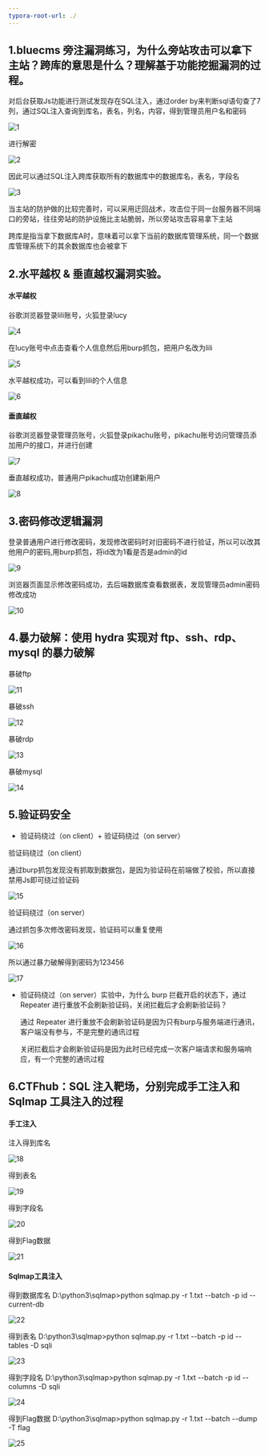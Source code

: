 ```yaml
---
typora-root-url: ./
---
```


## 1.bluecms 旁注漏洞练习，为什么旁站攻击可以拿下主站？跨库的意思是什么？理解基于功能挖掘漏洞的过程。

对后台获取Js功能进行测试发现存在SQL注入，通过order by来判断sql语句查了7列，通过SQL注入查询到库名，表名，列名，内容，得到管理员用户名和密码

![1](\1.png)

进行解密

![2](\2.png)

因此可以通过SQL注入跨库获取所有的数据库中的数据库名，表名，字段名

![3](\3.png)

当主站的防护做的比较完善时，可以采用迂回战术，攻击位于同一台服务器不同端口的旁站，往往旁站的防护设施比主站脆弱，所以旁站攻击容易拿下主站

跨库是指当拿下数据库A时，意味着可以拿下当前的数据库管理系统，同一个数据库管理系统下的其余数据库也会被拿下

## 2.水平越权 & 垂直越权漏洞实验。

#### 水平越权

谷歌浏览器登录lili账号，火狐登录lucy

![4](\4.png)

在lucy账号中点击查看个人信息然后用burp抓包，把用户名改为lili

![5](\5.png)

水平越权成功，可以看到lili的个人信息

![6](\6.png)

#### 垂直越权

谷歌浏览器登录管理员账号，火狐登录pikachu账号，pikachu账号访问管理员添加用户的接口，并进行创建

![7](\7.png)

垂直越权成功，普通用户pikachu成功创建新用户

![8](\8.png)

## 3.密码修改逻辑漏洞

登录普通用户进行修改密码，发现修改密码时对旧密码不进行验证，所以可以改其他用户的密码,用burp抓包，将id改为1看是否是admin的id

![9](\9.png)

浏览器页面显示修改密码成功，去后端数据库查看数据表，发现管理员admin密码修改成功

![10](\10.png)

## 4.暴力破解：使用 hydra 实现对 ftp、ssh、rdp、mysql 的暴力破解

暴破ftp

![11](\11.png)

暴破ssh

![12](\12.png)

暴破rdp

![13](\13.png)

暴破mysql

![14](\14.png)

## 5.验证码安全

- 验证码绕过（on client）+ 验证码绕过（on server）

验证码绕过（on client）

通过burp抓包发现没有抓取到数据包，是因为验证码在前端做了校验，所以直接禁用Js即可绕过验证码

![15](\15.png)

验证码绕过（on server）

通过抓包多次修改密码发现，验证码可以重复使用

![16](/16.png)

所以通过暴力破解得到密码为123456

![17](/17.png)

- 验证码绕过（on server）实验中，为什么 burp 拦截开启的状态下，通过 Repeater 进行重放不会刷新验证码，关闭拦截后才会刷新验证码？

  通过 Repeater 进行重放不会刷新验证码是因为只有burp与服务端进行通讯，客户端没有参与，不是完整的通讯过程

  关闭拦截后才会刷新验证码是因为此时已经完成一次客户端请求和服务端响应，有一个完整的通讯过程

## 6.CTFhub：SQL 注入靶场，分别完成手工注入和 Sqlmap 工具注入的过程

#### 手工注入

注入得到库名

![18](/18.png)

得到表名

![19](/19.png)

得到字段名

![20](/20.png)

得到Flag数据

![21](/21.png)

#### Sqlmap工具注入

得到数据库名 D:\python3\sqlmap>python sqlmap.py -r 1.txt --batch -p id --current-db

![22](/22.png)

得到表名  D:\python3\sqlmap>python sqlmap.py -r 1.txt --batch -p id --tables -D sqli

![23](/23.png)

得到字段名  D:\python3\sqlmap>python sqlmap.py -r 1.txt --batch -p id --columns -D sqli

![24](/24.png)

得到Flag数据  D:\python3\sqlmap>python sqlmap.py -r 1.txt --batch --dump -T flag

![25](/25.png)

